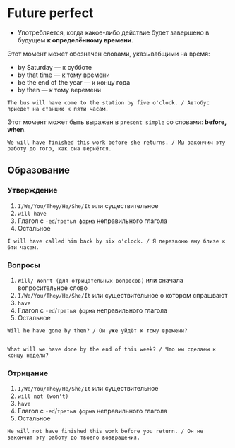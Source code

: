 # Future perfect

* Употребляется, когда какое-либо действие будет завершено в будущем **к определённому времени**.

Этот момент может обозначен словами, указывабщими на время:

* by Saturday — к субботе
* by that time — к тому времени
* be the end of the year — к концу года
* by then — к тому веремени

```
The bus will have come to the station by five o'clock. / Автобус приедет на станцию к пяти часам.
```

Этот момент может быть выражен в `present simple` со словами: **before, when**.
```
We will have finished this work before she returns. / Мы закончим эту работу до того, как она вернётся.
```

## Образование

### Утверждение

1. `I/We/You/They/He/She/It` или существительное
2. `will have`
3. Глагол с `-ed`/`третья форма` неправильного глагола
4. Остальное
```
I will have called him back by six o'clock. / Я перезвоню ему близе к 6ти часам.
```

### Вопросы

1. `Will/ Won't (для отрицательных вопросов)` или сначала вопросительное слово
2. `I/We/You/They/He/She/It` или существительное о котором спрашвают
3. `have`
4. Глагол с `-ed`/`третья форма` неправильного глагола
5. Остальное
```
Will he have gone by then? / Он уже уйдёт к тому времени?


What will we have done by the end of this week? / Что мы сделаем к концу недели?
```

### Отрицание

1. `I/We/You/They/He/She/It` или существительное
2. `will not (won't)`
3. `have`
4. Глагол с `-ed`/`третья форма` неправильного глагола
5. Остальное
```
He will not have finished this work before you return. / Он не закончит эту работу до твоего возвращения.
```
